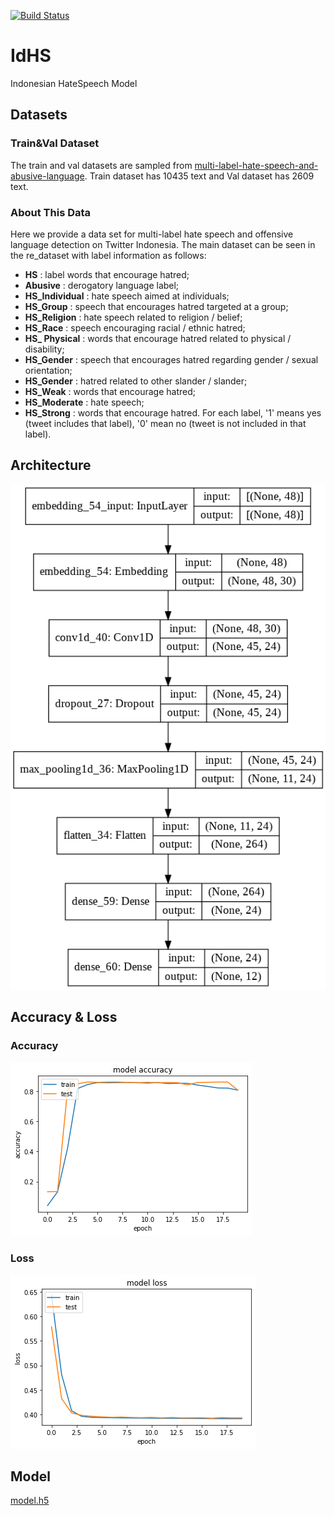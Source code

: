 [![Build Status](https://travis-ci.com/aryawicaksana/idhs.svg?branch=main)](https://travis-ci.com/aryawicaksana/idhs)

# IdHS
Indonesian HateSpeech Model

## Datasets

### Train&Val Dataset
The train and val datasets are sampled from [multi-label-hate-speech-and-abusive-language](https://github.com/okkyibrohim/id-multi-label-hate-speech-and-abusive-language-detection).
Train dataset has 10435 text and Val dataset has 2609 text.

### About This Data
Here we provide a data set for multi-label hate speech and offensive language detection on Twitter Indonesia. The main dataset can be seen in the re_dataset with label information as follows:

* **HS** : label words that encourage hatred;
* **Abusive** : derogatory language label;
* **HS_Individual** : hate speech aimed at individuals;
* **HS_Group** : speech that encourages hatred targeted at a group;
* **HS_Religion** : hate speech related to religion / belief;
* **HS_Race** : speech encouraging racial / ethnic hatred;
* **HS_ Physical** : words that encourage hatred related to physical / disability;
* **HS_Gender** : speech that encourages hatred regarding gender / sexual orientation;
* **HS_Gender** : hatred related to other slander / slander;
* **HS_Weak** : words that encourage hatred;
* **HS_Moderate** : hate speech;
* **HS_Strong** : words that encourage hatred.
For each label, '1' means yes (tweet includes that label), '0' mean no (tweet is not included in that label).


## Architecture

![alt text](https://github.com/aryawicaksana/idhs/blob/main/archi.png?raw=true)

## Accuracy & Loss

### Accuracy
![alt text](https://github.com/aryawicaksana/idhs/blob/main/accuracy.png?raw=true)

### Loss
![alt text](https://github.com/aryawicaksana/idhs/blob/main/loss.png?raw=true)


## Model

[model.h5](https://github.com/aryawicaksana/idhs/blob/main/abusivetext_best_model.h5)
